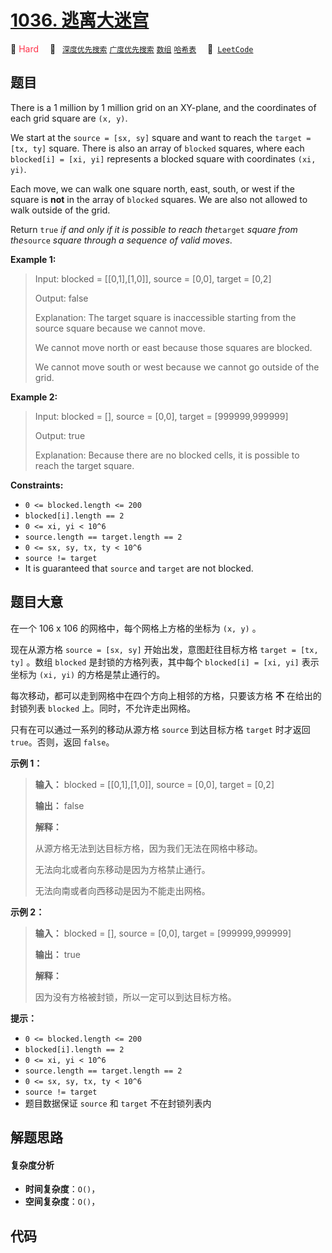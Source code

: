 # [1036. 逃离大迷宫](https://leetcode.com/problems/escape-a-large-maze)

🔴 <font color=#ff334b>Hard</font>&emsp; 🔖&ensp; [`深度优先搜索`](/leetcode/outline/tag/depth-first-search.md) [`广度优先搜索`](/leetcode/outline/tag/breadth-first-search.md) [`数组`](/leetcode/outline/tag/array.md) [`哈希表`](/leetcode/outline/tag/hash-table.md)&emsp; 🔗&ensp;[`LeetCode`](https://leetcode.com/problems/escape-a-large-maze)


## 题目

There is a 1 million by 1 million grid on an XY-plane, and the coordinates of
each grid square are `(x, y)`.

We start at the `source = [sx, sy]` square and want to reach the `target =
[tx, ty]` square. There is also an array of `blocked` squares, where each
`blocked[i] = [xi, yi]` represents a blocked square with coordinates `(xi,
yi)`.

Each move, we can walk one square north, east, south, or west if the square is
**not** in the array of `blocked` squares. We are also not allowed to walk
outside of the grid.

Return `true` _if and only if it is possible to reach the_`target` _square
from the_`source` _square through a sequence of valid moves_.



**Example 1:**

> Input: blocked = [[0,1],[1,0]], source = [0,0], target = [0,2]
> 
> Output: false
> 
> Explanation: The target square is inaccessible starting from the source square because we cannot move.
> 
> We cannot move north or east because those squares are blocked.
> 
> We cannot move south or west because we cannot go outside of the grid.

**Example 2:**

> Input: blocked = [], source = [0,0], target = [999999,999999]
> 
> Output: true
> 
> Explanation: Because there are no blocked cells, it is possible to reach the target square.

**Constraints:**

  * `0 <= blocked.length <= 200`
  * `blocked[i].length == 2`
  * `0 <= xi, yi < 10^6`
  * `source.length == target.length == 2`
  * `0 <= sx, sy, tx, ty < 10^6`
  * `source != target`
  * It is guaranteed that `source` and `target` are not blocked.


## 题目大意

在一个 106 x 106 的网格中，每个网格上方格的坐标为 `(x, y)` 。

现在从源方格 `source = [sx, sy]` 开始出发，意图赶往目标方格 `target = [tx, ty]` 。数组 `blocked`
是封锁的方格列表，其中每个 `blocked[i] = [xi, yi]` 表示坐标为 `(xi, yi)` 的方格是禁止通行的。

每次移动，都可以走到网格中在四个方向上相邻的方格，只要该方格 **不** 在给出的封锁列表 `blocked` 上。同时，不允许走出网格。

只有在可以通过一系列的移动从源方格 `source` 到达目标方格 `target` 时才返回 `true`。否则，返回 `false`。

**示例 1：**

> 
> 
> 
> 
> 
> **输入：** blocked = [[0,1],[1,0]], source = [0,0], target = [0,2]
> 
> **输出：** false
> 
> **解释：**
> 
> 从源方格无法到达目标方格，因为我们无法在网格中移动。
> 
> 无法向北或者向东移动是因为方格禁止通行。
> 
> 无法向南或者向西移动是因为不能走出网格。

**示例 2：**

> 
> 
> 
> 
> 
> **输入：** blocked = [], source = [0,0], target = [999999,999999]
> 
> **输出：** true
> 
> **解释：**
> 
> 因为没有方格被封锁，所以一定可以到达目标方格。
> 
> 

**提示：**

  * `0 <= blocked.length <= 200`
  * `blocked[i].length == 2`
  * `0 <= xi, yi < 10^6`
  * `source.length == target.length == 2`
  * `0 <= sx, sy, tx, ty < 10^6`
  * `source != target`
  * 题目数据保证 `source` 和 `target` 不在封锁列表内


## 解题思路

#### 复杂度分析

- **时间复杂度**：`O()`，
- **空间复杂度**：`O()`，

## 代码

```javascript

```